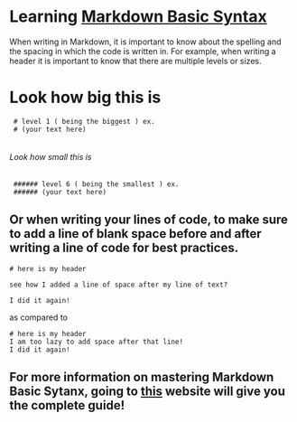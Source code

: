# Learning [Markdown Basic Syntax](https://www.markdownguide.org/basic-syntax/#images-1)

When writing in Markdown, it is important to know about the spelling and the spacing in which the code is written in. For example, when writing a header it is important to know that there are multiple levels or sizes.

# Look how big this is
 
 ``` 
  # level 1 ( being the biggest ) ex.
  # (your text here)
  
 ```
 
###### Look how small this is
 
 ```
  ###### level 6 ( being the smallest ) ex.
  ###### (your text here)
 ```
 
## Or when writing your lines of code, to make sure to add a line of blank space before and after writing a line of code for best practices. 
 
 ```
 # here is my header
 
 see how I added a line of space after my line of text?
 
 I did it again!
 
 ```
 
 as compared to 
 
 ```
 # here is my header
 I am too lazy to add space after that line!
 I did it again!
 
 ```
 
## For more information on mastering Markdown Basic Sytanx, going to [this](https://www.markdownguide.org/basic-syntax/#images-1) website will give you the complete guide!

